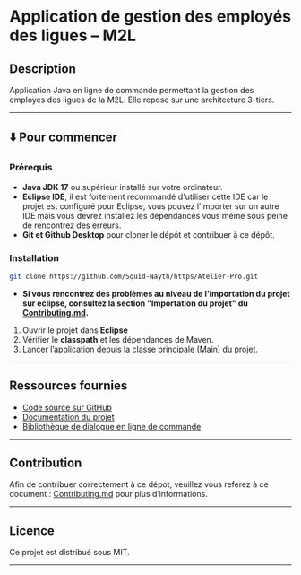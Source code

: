 # Application de gestion des employés des ligues – M2L

## Description

Application Java en ligne de commande permettant la gestion des employés des ligues de la M2L.
Elle repose sur une architecture 3-tiers.

---

## ⬇️ Pour commencer

### Prérequis

* **Java JDK 17** ou supérieur installé sur votre ordinateur.
* **Eclipse IDE**, il est fortement recommandé d'utiliser cette IDE car le projet est configuré pour Eclipse, vous pouvez l'importer sur un autre IDE mais vous devrez installez les dépendances vous même sous peine de rencontrez des erreurs.
* **Git et Github Desktop** pour cloner le dépôt et contribuer à ce dépôt.

### Installation

```bash
git clone https://github.com/Squid-Nayth/https/Atelier-Pro.git
```
* **Si vous rencontrez des problèmes au niveau de l'importation du projet sur eclipse, consultez la section "Importation du projet" du [Contributing.md](./Contributing.md).**



1. Ouvrir le projet dans **Eclipse**
2. Vérifier le **classpath** et les dépendances de Maven.
3. Lancer l’application depuis la classe principale (Main) du projet.

---

## Ressources fournies

* [Code source sur GitHub](https://github.com/alexandreMesle/personnel)
* [Documentation du projet](https://enseignement.alexandre-mesle.com/PPE/personnel/javadoc/)
* [Bibliothèque de dialogue en ligne de commande](https://github.com/alexandreMesle/CommandLine)

---

## Contribution

Afin de contribuer correctement à ce dépot, veuillez vous referez à ce document : [Contributing.md](./Contributing.md) pour plus d’informations.

---

## Licence

Ce projet est distribué sous MIT.

---
